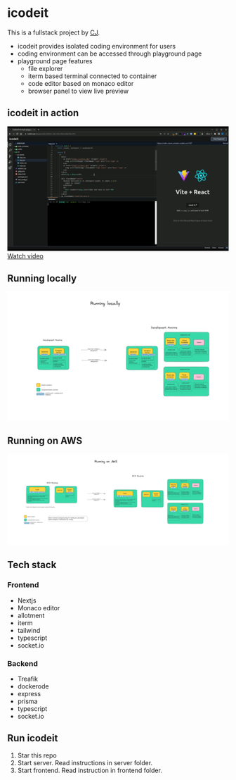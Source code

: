 # icodeit

This is a fullstack project by [CJ](github.com/dev-cj).

* icodeit provides isolated coding environment for users
* coding environment can be accessed through playground page
* playground page features
    * file explorer
    * iterm based terminal connected to container
    * code editor based on monaco editor
    * browser panel to view live preview

## icodeit in action
![](icodeit.png)
[Watch video](https://res.cloudinary.com/di7l26baz/video/upload/v1692127509/github/icodeit/icodeit_in_action_cs4evx.mp4)



## Running locally
![Running locally](running_locally.png)


## Running on AWS
![Running on AWS](running_on_aws.png)


## Tech stack

### Frontend
* Nextjs
* Monaco editor
* allotment
* iterm
* tailwind
* typescript
* socket.io


### Backend
* Treafik
* dockerode
* express
* prisma
* typescript
* socket.io


## Run icodeit

1. Star this repo
2. Start server. Read instructions in server folder.
3. Start frontend. Read instruction in frontend folder.
